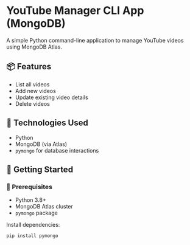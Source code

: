 # YouTube Manager CLI App (MongoDB)

A simple Python command-line application to manage YouTube videos using MongoDB Atlas.

## 📦 Features

- List all videos
- Add new videos
- Update existing video details
- Delete videos

## 🧠 Technologies Used

- Python
- MongoDB (via Atlas)
- `pymongo` for database interactions

## 🚀 Getting Started

### 🔧 Prerequisites

- Python 3.8+
- MongoDB Atlas cluster
- `pymongo` package

Install dependencies:
```bash
pip install pymongo

